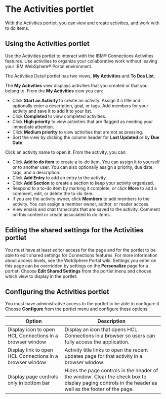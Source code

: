 # The Activities portlet

With the Activities portlet, you can view and create activities, and work with to do items.

## Using the Activities portlet

Use the Activities portlet to interact with the IBM® Connections Activities features. Use activities to organize your collaborative work without leaving your IBM WebSphere® Portal environment.

The Activities Detail portlet has two views, **My Activities** and **To Dos List**.

The **My Activities** view displays activities that you created or that you belong to. From the **My Activities** view you can:

-   Click **Start an Activity** to create an activity. Assign it a title and optionally enter a description, goal, or tags. Add members for your activity and save it to add it to your list.
-   Click **Completed** to view completed activities.
-   Click **High priority** to view activities that are flagged as needing your immediate attention.
-   Click **Medium priority** to view activities that are not as pressing.
-   Sort the view by clicking the column header for **Last Updated** or by **Due Date**.

Click an activity name to open it. From the activity, you can:

-   Click **Add to do item** to create a to-do item. You can assign it to yourself or to another user. You can also optionally assign a priority, due date, tags, and a description.
-   Click **Add Entry** to add an entry to the activity.
-   Click **Add Section** to create a section to keep your activity organized.
-   Respond to a to-do item by marking it complete, or click **More** to add a comment, edit, or delete the to-do item.
-   If you are the activity owner, click **Members** to add members to the activity. You can assign a member owner, author, or reader access.
-   View emails and chat transcripts that are saved to the activity. Comment on this content or create associated to do items.

## Editing the shared settings for the Activities portlet

You must have at least editor access for the page and for the portlet to be able to edit shared settings for Connections features. For more information about access levels, see the WebSphere Portal wiki. Settings you enter on this page can be overridden by settings on the **Personalize** page for a portlet. Choose **Edit Shared Settings** from the portlet menu and choose which view to display in the portlet:

## Configuring the Activities portlet

You must have administrative access to the portlet to be able to configure it. Choose **Configure** from the portlet menu and configure these options:

|Option|Description|
|------|-----------|
|Display icon to open HCL Connections in a browser window|Display an icon that opens HCL Connections in a browser so users can fully access the application.|
|Display link to open HCL Connections in a browser window|Activity title links to open the recent updates page for that activity in a browser window.|
|Display page controls only in bottom bar|Hides the page controls in the header of the window. Clear the check box to display paging controls in the header as well as the footer of the page.|
